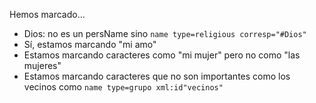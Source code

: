 Hemos marcado...

- Dios: no es un persName sino `name type=religious corresp="#Dios"`
- Sí, estamos marcando "mi amo"
- Estamos marcando caracteres como "mi mujer" pero no como "las mujeres"
- Estamos marcando caracteres que no son importantes como los vecinos como `name type=grupo xml:id"vecinos"`

